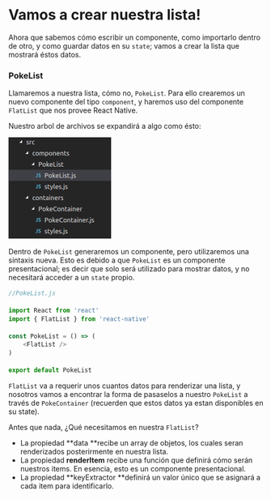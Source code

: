 # Vamos a crear nuestra lista!

Ahora que sabemos cómo escribir un componente, como importarlo dentro de otro, y como guardar datos en su `state`; vamos a crear la lista que mostrará éstos datos.

### PokeList

Llamaremos a nuestra lista, cómo no, `PokeList`. Para ello crearemos un nuevo componente del tipo `component`, y haremos uso del componente `FlatList` que nos provee React Native.

Nuestro arbol de archivos se expandirá a algo como ésto:

![](/assets/tree-4.png)

Dentro de `PokeList` generaremos un componente, pero utilizaremos una sintaxis nueva. Esto es debido a que `PokeList` es un componente presentacional; es decir que solo será utilizado para mostrar datos, y no necesitará acceder a un `state` propio.

```js
//PokeList.js

import React from 'react'
import { FlatList } from 'react-native'

const PokeList = () => (
    <FlatList />
)

export default PokeList
```

`FlatList` va a requerir unos cuantos datos para renderizar una lista, y nosotros vamos a encontrar la forma de pasaselos a nuestro `PokeList` a través de `PokeContainer` \(recuerden que estos datos ya estan disponibles en su state\).

Antes que nada, ¿Qué necesitamos en nuestra `FlatList`?

* La propiedad **data **recibe un array de objetos, los cuales seran renderizados posterirmente en nuestra lista.
* La propiedad **renderItem** recibe una función que definirá cómo serán nuestros items. En esencia, esto es un componente presentacional.
* La propiedad **keyExtractor **definirá un valor único que se asignará a cada item para identificarlo.





